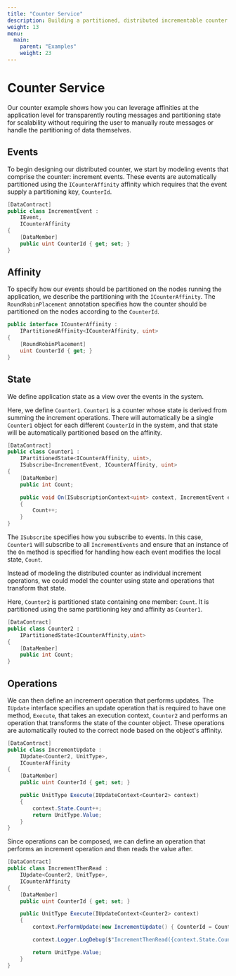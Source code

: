 ```yaml
---
title: "Counter Service"
description: Building a partitioned, distributed incrementable counter
weight: 13
menu:
  main: 
    parent: "Examples"
    weight: 23
---
```


# Counter Service

Our counter example shows how you can leverage affinities at the application level for transparently routing messages and partitioning state for scalability without requiring the user to manually route messages or handle the partitioning of data themselves.

## Events

To begin designing our distributed counter, we start by modeling events that comprise the counter: increment events.  These events are automatically partitioned using the ```ICounterAffinity``` affinity which requires that the event supply a partitioning key,  ```CounterId```.

```c#
[DataContract]
public class IncrementEvent :
    IEvent,
    ICounterAffinity
{
    [DataMember]
    public uint CounterId { get; set; }
}
```

## Affinity

To specify how our events should be partitioned on the nodes running the application, we describe the partitioning with the ```ICounterAffinity```.  The ```RoundRobinPlacement``` annotation specifies how the counter should be partitioned on the nodes according to the ```CounterId```.

```c#
public interface ICounterAffinity :
    IPartitionedAffinity<ICounterAffinity, uint>
{
    [RoundRobinPlacement]
    uint CounterId { get; }
}
```

## State

We define application state as a view over the events in the system.  

Here, we define ```Counter1```.  ```Counter1``` is a counter whose state is derived from summing the increment operations.  There will automatically be a single ```Counter1``` object for each different ```CounterId``` in the system, and that state will be automatically partitioned based on the affinity.

```c#
[DataContract]
public class Counter1 :
    IPartitionedState<ICounterAffinity, uint>,
    ISubscribe<IncrementEvent, ICounterAffinity, uint>
{
    [DataMember]
    public int Count;

    public void On(ISubscriptionContext<uint> context, IncrementEvent evt)
    {
        Count++;
    }
}
```

The ```ISubscribe``` specifies how you subscribe to events.  In this case, ```Counter1``` will subscribe to all ```IncrementEvents``` and ensure that an instance of the ```On``` method is specified for handling how each event modifies the local state, ```Count```.

Instead of modeling the distributed counter as individual increment operations, we could model the counter using state and operations that transform that state.

Here, ```Counter2``` is partitioned state containing one member: ```Count```.  It is partitioned using the same partitioning key and affinity as ```Counter1```.

```c#
[DataContract]
public class Counter2 :
    IPartitionedState<ICounterAffinity,uint>
{
    [DataMember]
    public int Count;
}
```

## Operations

We can then define an increment operation that performs updates.  The ```IUpdate``` interface specifies an update operation that is required to have one method, ```Execute```, that takes an execution context, ```Counter2``` and performs an operation that transforms the state of the counter object.  These operations are automatically routed to the correct node based on the object's affinity.

```c#
[DataContract]
public class IncrementUpdate :
    IUpdate<Counter2, UnitType>,
    ICounterAffinity
{
    [DataMember]
    public uint CounterId { get; set; }

    public UnitType Execute(IUpdateContext<Counter2> context)
    {
        context.State.Count++;
        return UnitType.Value;
    }
}
```

Since operations can be composed, we can define an operation that performs an
increment operation and then reads the value after.

```c#
[DataContract]
public class IncrementThenRead : 
    IUpdate<Counter2, UnitType>, 
    ICounterAffinity
{
    [DataMember]
    public uint CounterId { get; set; }

    public UnitType Execute(IUpdateContext<Counter2> context)
    {
        context.PerformUpdate(new IncrementUpdate() { CounterId = CounterId });

        context.Logger.LogDebug($"IncrementThenRead({context.State.Count}) End");

        return UnitType.Value;
    }
}
```